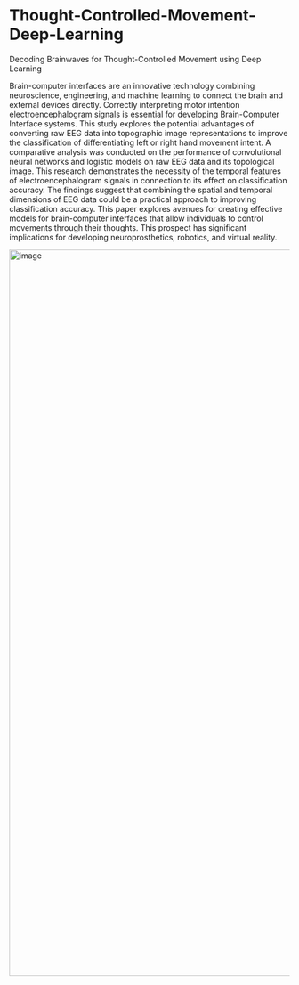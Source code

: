 # Thought-Controlled-Movement-Deep-Learning
Decoding Brainwaves for Thought-Controlled Movement using Deep Learning


Brain-computer interfaces are an innovative technology combining neuroscience, engineering, and machine learning to connect the brain and external devices directly. Correctly interpreting motor intention electroencephalogram signals is essential for developing Brain-Computer Interface systems. This study explores the potential advantages of converting raw EEG data into topographic image representations to improve the classification of differentiating left or right hand movement intent. A comparative analysis was conducted on the performance of convolutional neural networks and logistic models on raw EEG data and its topological image. This research demonstrates the necessity of the temporal features of electroencephalogram signals in connection to its effect on classification accuracy. The findings suggest that combining the spatial and temporal dimensions of EEG data could be a practical approach to improving classification accuracy. This paper explores avenues for creating effective models for brain-computer interfaces that allow individuals to control movements through their thoughts. This prospect has significant implications for developing neuroprosthetics, robotics, and virtual reality.

<img width="1305" alt="image" src="https://github.com/user-attachments/assets/14ddf7fd-fbfc-42db-81fe-022dd9a29bfd">
